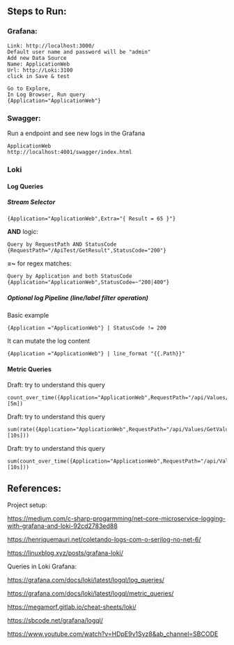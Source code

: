 ## Steps to Run:

### Grafana: 
```
Link: http://localhost:3000/
Default user name and password will be "admin"
Add new Data Source
Name: ApplicationWeb
Url: http://Loki:3100
click in Save & test

Go to Explore, 
In Log Browser, Run query 
{Application="ApplicationWeb"}
```

### Swagger:

Run a endpoint and see new logs in the Grafana

```
ApplicationWeb
http://localhost:4001/swagger/index.html

```

### Loki

#### Log Queries

##### Stream Selector

```
{Application="ApplicationWeb",Extra="{ Result = 65 }"}
```

**AND** logic:

```
Query by RequestPath AND StatusCode
{RequestPath="/ApiTest/GetResult",StatusCode="200"}
```

**=~** for regex matches:
```
Query by Application and both StatusCode
{Application="ApplicationWeb",StatusCode=~"200|400"}
```

##### Optional log Pipeline (line/label filter operation)

Basic example
```
{Application ="ApplicationWeb"} | StatusCode != 200
```

It can mutate the log content
```
{Application ="ApplicationWeb"} | line_format "{{.Path}}"
```

#### Metric Queries

Draft: try to understand this query
```
count_over_time({Application="ApplicationWeb",RequestPath="/api/Values/GetValue",SourceContext="ApplicationWeb.Controllers.ValuesController"}[5m])
```

Draft: try to understand this query
```
sum(rate({Application="ApplicationWeb",RequestPath="/api/Values/GetValue",SourceContext="ApplicationWeb.Controllers.ValuesController"} [10s]))
```

Draft: try to understand this query
```
sum(count_over_time({Application="ApplicationWeb",RequestPath="/api/Values/GetValue",SourceContext="ApplicationWeb.Controllers.ValuesController"}[10s]))
```
## References:

Project setup:

https://medium.com/c-sharp-progarmming/net-core-microservice-logging-with-grafana-and-loki-92cd2783ed88

https://henriquemauri.net/coletando-logs-com-o-serilog-no-net-6/

https://linuxblog.xyz/posts/grafana-loki/

Queries in Loki Grafana:

https://grafana.com/docs/loki/latest/logql/log_queries/

https://grafana.com/docs/loki/latest/logql/metric_queries/

https://megamorf.gitlab.io/cheat-sheets/loki/

https://sbcode.net/grafana/logql/

https://www.youtube.com/watch?v=HDpE9v1Syz8&ab_channel=SBCODE


